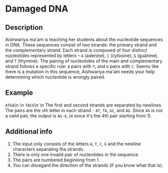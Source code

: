 # Damaged DNA

## Description
Aishwariya ma'am is teaching her students about the nucleotide sequences in DNA. These sequences consist of two strands: the primary strand and the complementary strand. Each strand is composed of four distinct nucleotides represented by letters – `A` (adenine), `C` (cytosine), `G` (guanine), and `T` (thymine). The pairing of nucleotides of the main and complementary strand follows a specific rule: `A` pairs with `T`, and `G` pairs with `C`. Seems like there is a mutation in this sequence, Aishwariya ma'am needs your help determining which nucleotide is wrongly paired.

## Example

`ATGA`\n
\n
`TACG`\n
\n
The first and second strands are separated by newlines. The pairs are the `n`th letter in each strand - `AT`, `TA`, `GC`, and `AG`. Since `AG` is not a valid pair, the output is `AG-4`, (`4` since it's the 4th pair starting from 1).

## Additional info
1. The input only consists of the letters `A`, `T`, `C`, `G` and the newline characters separating the strands.
2. There is only one invalid pair of nucleotides in the sequence.
3. The pairs are numbered beginning from 1.
4. You can disregard the direction of the strands (if you know what that is).
